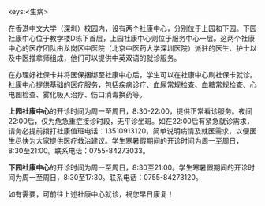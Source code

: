 keys:<生病>


在香港中文大学（深圳）校园内，设有两个社康中心，分别位于上园和下园。下园社康中心位于教学楼D栋下首层，上园社康中心则位于服务中心一层。这两个社康中心的医疗团队由龙岗区中医院（北京中医药大学深圳医院）派驻的医生、护士以及中医推拿师组成，他们可以提供中英双语的就诊服务。

在办理好社保卡并将医保捆绑至社康中心后，学生可以在社康中心刷社保卡就诊。社康中心提供基础的医疗服务，包括疾病诊疗、血尿常规检查、血糖常规检查、心电图检查、雾化吸入治疗、伤口消毒换药等。

**上园社康中心**的开诊时间为周一至周日，8:30-22:00，提供正常看诊服务。夜间22:00后，仅为危急重症接诊时段，无平诊坐班。如在22:00后有紧急就诊需求，请务必提前拨打社康值班电话：13510913120，简单说明病情及就医需求，以便医生尽快为大家提供医疗救治建议。学生寒暑假期间的开诊时间为周一至周日，8:30至21:00。联系电话：0755-84273033。

**下园社康中心**的开诊时间为周一至周日，8:30至21:00。学生寒暑假期间的开诊时间为周一至周日，8:30至17:30。联系电话：0755-84273120。

如有需要，可前往上述社康中心就诊，祝您早日康复！